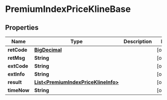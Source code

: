 
# PremiumIndexPriceKlineBase

## Properties
Name | Type | Description | Notes
------------ | ------------- | ------------- | -------------
**retCode** | [**BigDecimal**](BigDecimal.md) |  |  [optional]
**retMsg** | **String** |  |  [optional]
**extCode** | **String** |  |  [optional]
**extInfo** | **String** |  |  [optional]
**result** | [**List&lt;PremiumIndexPriceKlineInfo&gt;**](PremiumIndexPriceKlineInfo.md) |  |  [optional]
**timeNow** | **String** |  |  [optional]



